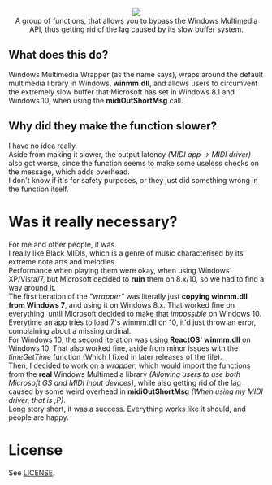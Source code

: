 <p align="center">
  <img src="https://i.imgur.com/iFLDs6C.png">
  <br />
  A group of functions, that allows you to bypass the Windows Multimedia API, thus getting rid of the lag caused by its slow buffer system.
</p>

## What does this do?
Windows Multimedia Wrapper (as the name says), wraps around the default multimedia library in Windows, **winmm.dll**, and allows users to circumvent the extremely slow buffer that Microsoft has set in Windows 8.1 and Windows 10, when using the **midiOutShortMsg** call.

## Why did they make the function slower?
I have no idea really.<br/>
Aside from making it slower, the output latency *(MIDI app -> MIDI driver)* also got worse, since the function seems to make some useless checks on the message, which adds overhead.<br/>
I don't know if it's for safety purposes, or they just did something wrong in the function itself.

# Was it really necessary?
For me and other people, it was.<br/>
I really like Black MIDIs, which is a genre of music characterised by its extreme note arts and melodies.<br/>
Performance when playing them were okay, when using Windows XP/Vista/7, but Microsoft decided to **ruin** them on 8.x/10, so we had to find a way around it.<br/>
The first iteration of the *"wrapper"* was literally just **copying winmm.dll from Windows 7**, and using it on Windows 8.x. That worked fine on everything, until Microsoft decided to make that *impossible* on Windows 10. Everytime an app tries to load 7's winmm.dll on 10, it'd just throw an error, complaining about a missing ordinal.<br/>
For Windows 10, the second iteration was using **ReactOS' winmm.dll** on Windows 10. That also worked fine, aside from minor issues with the *timeGetTime* function (Which I fixed in later releases of the file).<br/>
Then, I decided to work on a *wrapper*, which would import the functions from the **real** Windows Multimedia library *(Allowing users to use both Microsoft GS and MIDI input devices)*, while also getting rid of the lag caused by some weird overhead in **midiOutShortMsg** *(When using my MIDI driver, that is ;P)*.<br/>
Long story short, it was a success. Everything works like it should, and people are happy.

# License
See [LICENSE](https://github.com/KeppySoftware/WinMMWRP/blob/master/LICENSE).
